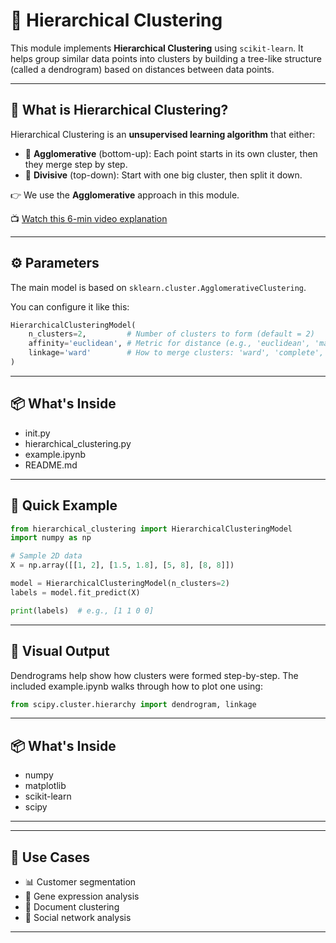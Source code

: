 # 🌳 Hierarchical Clustering

This module implements **Hierarchical Clustering** using `scikit-learn`. It helps group similar data points into clusters by building a tree-like structure (called a dendrogram) based on distances between data points.

---

## 🧠 What is Hierarchical Clustering?

Hierarchical Clustering is an **unsupervised learning algorithm** that either:

- 🔼 **Agglomerative** (bottom-up): Each point starts in its own cluster, then they merge step by step.
- 🔽 **Divisive** (top-down): Start with one big cluster, then split it down.

👉 We use the **Agglomerative** approach in this module.

📺 [Watch this 6-min video explanation](https://www.youtube.com/watch?v=8QCBl-xdeZI)

---

## ⚙️ Parameters

The main model is based on `sklearn.cluster.AgglomerativeClustering`.

You can configure it like this:

```python
HierarchicalClusteringModel(
    n_clusters=2,         # Number of clusters to form (default = 2)
    affinity='euclidean', # Metric for distance (e.g., 'euclidean', 'manhattan')
    linkage='ward'        # How to merge clusters: 'ward', 'complete', 'average', or 'single'
)
```
---

## 📦 What's Inside
- init.py
- hierarchical_clustering.py
- example.ipynb
- README.md

---

## 🧪 Quick Example
```python
from hierarchical_clustering import HierarchicalClusteringModel
import numpy as np

# Sample 2D data
X = np.array([[1, 2], [1.5, 1.8], [5, 8], [8, 8]])

model = HierarchicalClusteringModel(n_clusters=2)
labels = model.fit_predict(X)

print(labels)  # e.g., [1 1 0 0]
```

---

## 🌿 Visual Output
Dendrograms help show how clusters were formed step-by-step.
The included example.ipynb walks through how to plot one using:
```python
from scipy.cluster.hierarchy import dendrogram, linkage
```
---

## 📦 What's Inside
- numpy
- matplotlib
- scikit-learn
- scipy 

---

---

## 🔗 Use Cases
- 📊 Customer segmentation
- 🧬 Gene expression analysis
- 📄 Document clustering
- 🤝 Social network analysis

---